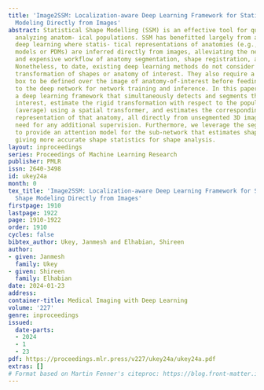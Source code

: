 ```yaml
---
title: 'Image2SSM: Localization-aware Deep Learning Framework for Statistical Shape
  Modeling Directly from Images'
abstract: Statistical Shape Modelling (SSM) is an effective tool for quantitatively
  analyzing anatom- ical populations. SSM has benefitted largely from advances in
  deep learning where statis- tical representations of anatomies (e.g., point distribution
  models or PDMs) are inferred directly from images, alleviating the need for a time-consuming
  and expensive workflow of anatomy segmentation, shape registration, and model optimization.
  Nonetheless, to date, existing deep learning methods do not consider the rigid pose
  transformation of shapes or anatomy of interest. They also require a tight bounding
  box to be defined over the image of anatomy-of-interest before feeding the image
  to the deep network for network training and inference. In this paper, we propose
  a deep learning framework that simultaneously detects and segments the anatomy of
  interest, estimate the rigid transformation with respect to the population mean
  (average) using a spatial transformer, and estimates the corresponding statistical
  representation of that anatomy, all directly from unsegmented 3D image without the
  need for any additional supervision. Furthermore, we leverage the segmentation task
  to provide an attention model for the sub-network that estimates shape representation,
  giving more accurate shape statistics for shape analysis.
layout: inproceedings
series: Proceedings of Machine Learning Research
publisher: PMLR
issn: 2640-3498
id: ukey24a
month: 0
tex_title: 'Image2SSM: Localization-aware Deep Learning Framework for Statistical
  Shape Modeling Directly from Images'
firstpage: 1910
lastpage: 1922
page: 1910-1922
order: 1910
cycles: false
bibtex_author: Ukey, Janmesh and Elhabian, Shireen
author:
- given: Janmesh
  family: Ukey
- given: Shireen
  family: Elhabian
date: 2024-01-23
address:
container-title: Medical Imaging with Deep Learning
volume: '227'
genre: inproceedings
issued:
  date-parts:
  - 2024
  - 1
  - 23
pdf: https://proceedings.mlr.press/v227/ukey24a/ukey24a.pdf
extras: []
# Format based on Martin Fenner's citeproc: https://blog.front-matter.io/posts/citeproc-yaml-for-bibliographies/
---
```

